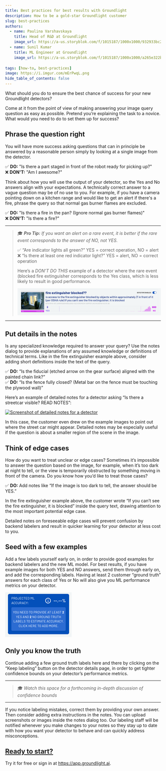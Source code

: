 ```yaml
---
title: Best practices for best results with Groundlight
description: How to be a gold-star Groundlight customer
slug: best-practices
authors:
  - name: Paulina Varshavskaya
    title: Head of R&D at Groundlight
    image_url: https://a-us.storyblok.com/f/1015187/1000x1000/932933bc26/varshap.jpg
  - name: Sunil Kumar
    title: ML Engineer at Groundlight
    image_url: https://a-us.storyblok.com/f/1015187/1000x1000/a265e322bd/kumars.jpg

tags: [how-to, best-practices]
image: https://i.imgur.com/mErPwqL.png
hide_table_of_contents: false
---
```



<!-- truncate -->

What should you do to ensure the best chance of success for your new Groundlight detectors? 

Come at it from the point of view of making answering your image query question as easy as possible. 
Pretend you’re explaining the task to a novice. What would you need to do to set them up for success?


## Phrase the question right
You will have more success asking questions that can in principle be answered by a reasonable person 
simply by looking at a single image from the detector. 

:white_check_mark: **DO:** "Is there a part staged in front of the robot ready for picking up?"   
:x: **DON'T:** "Am I awesome?"

Think about how you will use the output of your detector, so the Yes and No answers align with your expectations. A technically correct answer to a vague question may be of no use to you. For example, if you have a camera pointing down on a kitchen range and would like to get an alert if there's a fire, phrase the query so that normal gas burner flames are excluded. 

:white_check_mark: **DO:** "Is there a fire in the pan? (Ignore normal gas burner flames)"  
:x: **DON'T:** "Is there a fire?"

---
> :mortar_board: ***Pro Tip:** If you want an alert on a rare event, it is better if the rare event corresponds to the answer of NO, not YES.*
>
> :white_check_mark: “Are indicator lights all green?” YES = correct operation, NO = alert  
> :x: “Is there at least one red indicator light?” YES = alert, NO = correct operation 
> 
> Here’s a *DON’T DO THIS* example of a detector where the rare event (blocked fire extinguisher corresponds to the Yes class, which is less likely to result in good performance.  
>
> [![Screenshot for a detector answering Yes when the fire extinguisher is blocked](./images/2023-12-15-best-practices/fire_extinguisher_blocked_yes.png "A detector where the rare event (blocked fire extinguisher) corresponds to the Yes class, which is less likely to result in good performance")](./images/2023-12-15-best-practices/fire_extinguisher_blocked_yes.png)
---

## Put details in the notes
Is any specialized knowledge required to answer your query? 
Use the notes dialog to provide explanations of any assumed knowledge or definitions of technical terms. 
Like in the fire extinguisher example above, consider adding short definitions inside the text of the query. 
 
:white_check_mark: **DO:** “Is the fiducial (etched arrow on the gear surface) aligned with the painted chain link?”  
:white_check_mark: **DO:** “Is the fence fully closed? (Metal bar on the fence must be touching the plywood wall)”

Here’s an example of detailed notes for a detector asking “Is there a streetcar visible? READ NOTES”: 

[![Screenshot of detailed notes for a detector](./images/2023-12-15-best-practices/streetcar_visible_notes.png "Detailed notes for a detector asking \"Is there a streetcar visible? READ NOTES\"")](./images/2023-12-15-best-practices/streetcar_visible_notes.png)

In this case, the customer even drew on the example images to point out where the street car might appear. 
Detailed notes may be especially useful if the question is about a smaller region of the scene in the image.

## Think of edge cases
How do you want to treat unclear or edge cases?
Sometimes it’s impossible to answer the question based on the image, for example, when it’s too dark 
at night to tell, or the view is temporarily obstructed by something moving in front of the camera. 
Do you know how you’d like to treat those cases? 

:white_check_mark: **DO:** Add notes like “If the image is too dark to tell, the answer should be YES.”

In the fire extinguisher example above, the customer wrote “If you can’t see the fire extinguisher, 
it is blocked” inside the query text, drawing attention to the most important potential edge case.

Detailed notes on foreseeable edge cases will prevent confusion by backend labelers and result in 
quicker learning for your detector at less cost to you. 

## Seed with a few examples
Add a few labels yourself early on, in order to provide good examples for backend labelers and the 
new ML model. For best results, if you have example images for both YES and NO answers, send 
them through early on, and add the corresponding labels. Having at least 2 customer “ground truth” 
answers for each class of Yes or No will also give you ML performance metrics on your detector.

![Blue button before 2 examples of each class are provided](./images/2023-12-15-best-practices/label_button_before.png "")

## Only you know the truth
Continue adding a few ground truth labels here and there by clicking on the “Keep labeling” button 
on the detector details page, in order to get tighter confidence bounds on your detector’s performance 
metrics.

---
> :mortar_board: *Watch this space for a forthcoming in-depth discussion of confidence bounds*
---

If you notice labeling mistakes, correct them by providing your own answer. Then consider adding 
extra instructions in the notes. You can upload screenshots or images inside the notes dialog too. 
Our labeling staff will be notified whenever you make changes to your notes so they stay up to date with how you want your detector to behave and can quickly address misconceptions.

## [Ready to start?](https://app.groundlight.ai)

Try it for free or sign in at https://app.groundlight.ai.

